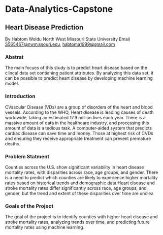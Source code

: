 # Data-Analytics-Capstone

## Heart Disease Prediction 
 By Habtom Woldu 
 North West Missouri State University 
 Email S565467@nwmissouri.edu, habtoma1999@gmail.com

### Abstrat 
The main focues of this study is to predict heart disease based on the clincal data set contianing patient attributes. By analyzing this data set, it can be possible to predict heart disease by developing machine learning model.

### Introduction 

CVascular Disease (VDs) are a group of disorders of the heart and blood vessels. According to the WHO, Heart disease is leading causes of death worldwide, taking an estimated 17.9 million lives each year. There is a massive amount of data in the healthcare industry, and processing this amount of data is a tedious task. A computer-aided system that predicts cardiac disease can save time and money.  Those at highest risk of CVDs and ensuring they receive appropriate treatment can prevent premature deaths.

### Problem Statment 
Counties across the U.S. show significant variability in heart disease mortality rates, with disparities across race, age groups, and gender. There is a need to predict which counties are likely to experience higher mortality rates based on historical trends and demographic data.Heart disease and stroke mortality rates differ significantly across race, age groups, and gender, but the trend and extent of these disparities over time are unclea
### Goals of the Project
The goal of the project is to identify counties with higher heart disease and stroke mortality rates, analyzing trends over time, and predicting future mortality rates using machine learning.
